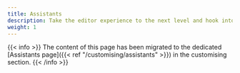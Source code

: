 ```yaml
---
title: Assistants
description: Take the editor experience to the next level and hook into Livingdocs Assistants
weight: 1
---
```


{{< info >}}
The content of this page has been migrated to the dedicated [Assistants page]({{< ref "/customising/assistants" >}}) in the customising section.
{{< /info >}}

